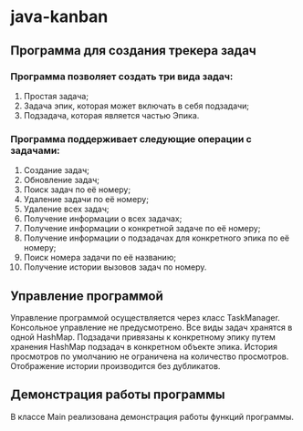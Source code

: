 # java-kanban
## Программа для создания трекера задач
### Программа позволяет создать три вида задач:
1. Простая задача;
2. Задача эпик, которая может включать в себя подзадачи;
3. Подзадача, которая является частью Эпика.

### Программа поддерживает следующие операции с задачами:
1. Создание задач;
2. Обновление задач;
3. Поиск задач по её номеру;
4. Удаление задачи по её номеру;
5. Удаление всех задач;
6. Получение информации о всех задачах;
7. Получение информации о конкретной задаче по её номеру;
8. Получение информации о подзадачах для конкретного эпика по её номеру;
9. Поиск номера задачи по её названию;
10. Получение истории вызовов задач по номеру.

## Управление программой
Управление программой осуществляется через класс TaskManager.
Консольное управление не предусмотрено. 
Все виды задач хранятся в одной HashMap. Подзадачи привязаны к конкретному эпику путем хранения HashMap подзадач в конкретном объекте эпика. 
История просмотров по умолчанию не ограничена на количество просмотров. Отображение истории производится без дубликатов. 

## Демонстрация работы программы
В классе Main реализована демонстрация работы функций программы.